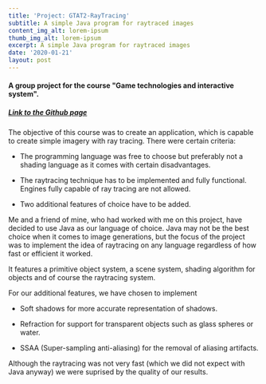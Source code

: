 ```yaml
---
title: 'Project: GTAT2-RayTracing'
subtitle: A simple Java program for raytraced images
content_img_alt: lorem-ipsum
thumb_img_alt: lorem-ipsum
excerpt: A simple Java program for raytraced images
date: '2020-01-21'
layout: post
---
```

#### A group project for the course "Game technologies and interactive system".

##### [Link to the Github page](https://github.com/Ruslando/GTAT2-RayTracing)

The objective of this course was to create an application, which is capable to create simple imagery with ray tracing. There were certain criteria:

*   The programming language was free to choose but preferably not a shading language as it comes with certain disadvantages.

*   The raytracing technique has to be implemented and fully functional. Engines fully capable of ray tracing are not allowed.

*   Two additional features of choice have to be added.

Me and a friend of mine, who had worked with me on this project, have decided to use Java as our language of choice. Java may not be the best choice when it comes to image generations, but the focus of the project was to implement the idea of raytracing on any language regardless of how fast or efficient it worked.

It features a primitive object system, a scene system, shading algorithm for objects and of course the raytracing system.

For our additional features, we have chosen to implement

*   Soft shadows for more accurate representation of shadows.

*   Refraction for support for transparent objects such as glass spheres or water.

*   SSAA (Super-sampling anti-aliasing) for the removal of aliasing artifacts.

Although the raytracing was not very fast (which we did not expect with Java anyway) we were suprised by the quality of our results.
